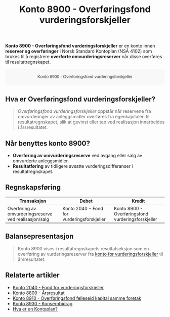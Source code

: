 ﻿---
title: "Konto 8900 - Overføringsfond vurderingsforskjeller"
seoTitle: "8900-overforingsfond-vurderingsforskjeller"
meta_description: '**Konto 8900 - Overføringsfond vurderingsforskjeller** er en konto innen **reserver og overføringer** i Norsk Standard Kontoplan (NSÂ 4102) som brukes til å ...'
slug: 8900-overforingsfond-vurderingsforskjeller
type: blog
layout: pages/single
---

**Konto 8900 - Overføringsfond vurderingsforskjeller** er en konto innen **reserver og overføringer** i Norsk Standard Kontoplan (NSÂ 4102) som brukes til å registrere **overførte omvurderingsreserver** når disse overføres til resultatregnskapet.

![Illustrasjon av konto 8900 overforingsfond vurderingsforskjeller](8900-overforingsfond-vurderingsforskjeller-image.svg)

## Hva er Overføringsfond vurderingsforskjeller?

> *Overføringsfond vurderingsforskjeller* oppstår når reservene fra omvurderinger av anleggsmidler overføres fra egenkapitalen til resultatregnskapet, slik at gevinst eller tap ved realisasjon innarbeides i årsresultatet.

## Når benyttes konto 8900?

* **Overføring av omvurderingsreserve** ved avgang eller salg av omvurderte anleggsmidler.
* **Resultatføring** av tidligere avsatte vurderingsdifferanser i resultatregnskapet.

## Regnskapsføring

| Transaksjon                                            | Debet                                      | Kredit                                             |
|--------------------------------------------------------|--------------------------------------------|----------------------------------------------------|
| Overføring av omvurderingsreserve ved realisasjon/salg | Konto 2040 - Fond for vurderingsforskjeller | Konto 8900 - Overføringsfond vurderingsforskjeller |

## Balansepresentasjon

> Konto 8900 vises i resultatregnskapets resultatseksjon som en overføring av vurderingsreserver fra [konto for vurderingsforskjeller](/blogs/kontoplan/2040-fond-for-vurderingsforskjeller "Konto 2040 - Fond for vurderingsforskjeller: Fond for vurderingsforskjeller ved omvurdering") til årsresultatet.

## Relaterte artikler

* [Konto 2040 - Fond for vurderingsforskjeller](/blogs/kontoplan/2040-fond-for-vurderingsforskjeller "Konto 2040 - Fond for vurderingsforskjeller: Fond for vurderingsforskjeller ved omvurdering")
* [Konto 8800 - Årsresultat](/blogs/kontoplan/8800-arsresultat "Konto 8800 - Årsresultat: Årets nettoresultat og resultatdisponering")
* [Konto 8910 - Overføringsfond felleseid kapital samme foretak](/blogs/kontoplan/8910-overforingsfond-felleseid-kapital-samme-foretak "Konto 8910 - Overføringsfond felleseid kapital samme foretak")
* [Konto 8930 - Konsernbidrag](/blogs/kontoplan/8930-konsernbidrag "Konto 8930 - Konsernbidrag: Konsernbidrag mellom selskaper i konsern")
* [Hva er en Kontoplan?](/blogs/regnskap/hva-er-kontoplan "Hva er en Kontoplan? Komplett Guide til Kontoplaner i Norsk Regnskap")






